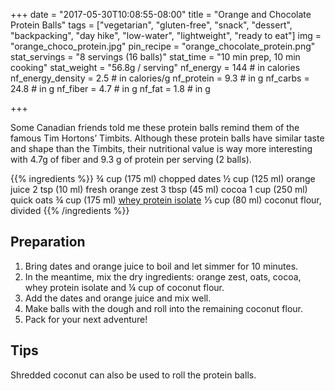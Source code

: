 +++
date = "2017-05-30T10:08:55-08:00"
title = "Orange and Chocolate Protein Balls"
tags = ["vegetarian", "gluten-free",  "snack", "dessert", "backpacking", "day hike", "low-water", "lightweight", "ready to eat"]
img = "orange_choco_protein.jpg"
pin_recipe = "orange_chocolate_protein.png"
stat_servings = "8 servings (16 balls)"
stat_time = "10 min prep, 10 min cooking"
stat_weight = "56.8g / serving"
nf_energy = 144 # in calories
nf_energy_density = 2.5 # in calories/g
nf_protein = 9.3 # in g
nf_carbs = 24.8 # in g
nf_fiber = 4.7 # in g
nf_fat = 1.8 # in g

+++

Some Canadian friends told me these protein balls remind them of the famous Tim Hortons’ Timbits. Although these protein balls have similar taste and shape than the Timbits, their nutritional value is way more interesting with 4.7g of fiber and 9.3 g of protein per serving (2 balls).

{{% ingredients %}}
¾ cup (175 ml) chopped dates
½ cup (125 ml) orange juice
2 tsp (10 ml) fresh orange zest
3 tbsp (45 ml) cocoa
1 cup (250 ml) quick oats
¾ cup (175 ml) <a target="_blank" href="https://www.amazon.com/gp/product/B00ATFPG8C/ref=as_li_tl?ie=UTF8&camp=1789&creative=9325&creativeASIN=B00ATFPG8C&linkCode=as2&tag=gourmethiking-20&linkId=4002dd0951e440d927255338dfd758d6">whey protein isolate</a><img src="//ir-na.amazon-adsystem.com/e/ir?t=gourmethiking-20&l=am2&o=1&a=B00ATFPG8C" width="1" height="1" border="0" alt="" style="border:none !important; margin:0px !important;" />
⅓ cup (80 ml) coconut flour, divided
{{% /ingredients %}}

## Preparation

1. Bring dates and orange juice to boil and let simmer for 10 minutes. 
1. In the meantime, mix the dry ingredients: orange zest, oats, cocoa, whey protein isolate and ¼ cup of coconut flour.  
1. Add the dates and orange juice and mix well. 
1. Make balls with the dough and roll into the remaining coconut flour.  
1. Pack for your next adventure!

## Tips
Shredded coconut can also be used to roll the protein balls. 


